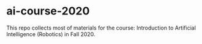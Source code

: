 # ai-course-2020
This repo collects most of materials for the course: Introduction to Artificial Intelligence (Robotics) in Fall 2020.
